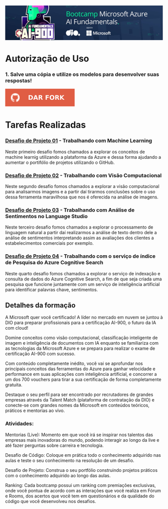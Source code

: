 ![](/img/banner.jpeg)

# Autorização de Uso
### 1. Salve uma cópia e utilize os modelos para desenvolver suas respostas! 

[![](/img/fork.svg)](https://github.com/anieltonjn/dio-pratica-microsoft-azure-ai-fundamentals/fork)


# Tarefas Realizadas 

### [Desafio de Projeto 01](dp01/README.md) - Trabalhando com Machine Learning
Neste primeiro desafio fomos chamados a explorar os conceitos de machine learnig utilizando a plataforma da Azure e dessa forma ajudando a aumentar o portifólio de projetos utilizando o GitHub.

### [Desafio de Projeto 02](dp02/README.md) - Trabalhando com Visão Computacional
Neste segundo desafio fomos chamados a explorar a visão computacional para analisarmos imagens e a partir daí tirarmos conclusões sobre o uso dessa ferramenta maravilhosa que nos é oferecida na análise de imagens.

### [Desafio de Projeto 03](dp03/README.md) - Trabalhando com Análise de Sentimentos no Language Studio
Neste terceiro desafio fomos chamados a explorar o processamento de linguagem natural a partir daí realizarmos a análise de texto dentro dele a análise de sentimentos interpretando assim as avaliações dos clientes a estabelecimentos comerciais por exemplo.

### [Desafio de Projeto 04](dp04/README.md) - Trabalhando com o serviço de índice de Pesquisa do Azure Cognitive Search
Neste quarto desafio fomos chamados a explorar o serviço de indexação e consulta de dados do Azure Cognitive Search, a fim de que seja criada uma pesquisa que funcione juntamente com um serviço de inteligência artificial para identificar palavras chave, sentimentos.

## Detalhes da formação

A Microsoft quer você certificado! A líder no mercado em nuvem se juntou à DIO para preparar profissionais para a certificação AI-900, o futuro da IA com cloud!

Domine conceitos como visão computacional, classificação inteligente de imagem e inteligência de documentos com IA enquanto se familiariza com as tecnologias da Microsoft Azure e se prepara para realizar o exame de certificação AI-900 com sucesso.

Com conteúdo completamente inédito, você vai se aprofundar nos principais conceitos das ferramentas do Azure para ganhar velocidade e performance em suas aplicações com inteligência artificial, e concorrer a um dos 700 vouchers para tirar a sua certificação de forma completamente gratuita.

Destaque o seu perfil para ser encontrado por recrutadores de grandes empresas através da Talent Match (plataforma de contratação da DIO) e conecte-se com grandes nomes da Microsoft em conteúdos teóricos, práticos e mentorias ao vivo.

### Atividades:
Mentorias (Live): Momento em que você irá se inspirar nos talentos das empresas mais inovadoras do mundo, podendo interagir ao longo da live e até fazer perguntas sobre carreira e tecnologia.

Desafio de Código: Coloque em prática todo o conhecimento adquirido nas aulas e teste o seu conhecimento na resolução de um desafio.

Desafio de Projeto: Construa o seu portfólio construindo projetos práticos com o conhecimento adquirido ao longo das aulas.

Ranking: Cada bootcamp possui um ranking com premiações exclusivas, onde você pontua de acordo com as interações que você realiza em Fórum e Rooms, dos acertos que você tem em questionários e da qualidade do código que você desenvolveu nos desafios.
